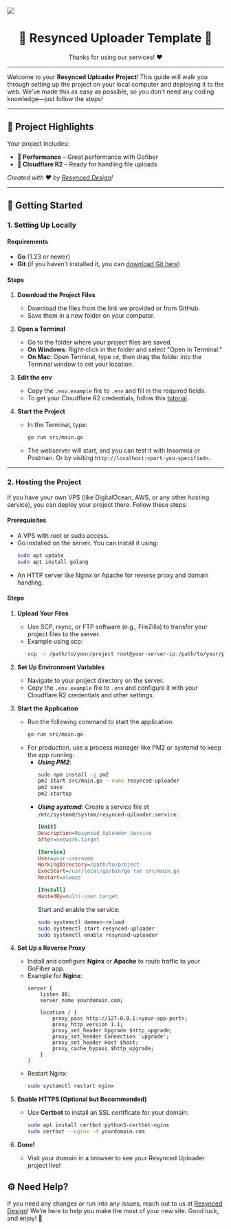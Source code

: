<a href="https://resynced.design" align="center">
    <img src="https://r2.interrupted.me/uploads/5IWuDvqm.png" align="center" />
</a>

<h1 align="center">🚀 Resynced Uploader Template 👑</h1>

<p align="center">Thanks for using our services! ❤️</p>

---

Welcome to your **Resynced Uploader Project**! This guide will walk you through setting up the project on your local computer and deploying it to the web. We’ve made this as easy as possible, so you don’t need any coding knowledge—just follow the steps!

---

## 🌟 Project Highlights

Your project includes:

- **🚀 Performance** – Great performance with Gofiber
- **🔗 Cloudflare R2** – Ready for handling file uploads

*Created with ❤️ by [Resynced Design](https://resynced.design/)!*

---

## 🚀 Getting Started

### 1. Setting Up Locally

#### Requirements

- **Go** (1.23 or newer)
- **Git** (if you haven’t installed it, you can [download Git here](https://git-scm.com/))

#### Steps

1. **Download the Project Files**
   - Download the files from the link we provided or from GitHub.
   - Save them in a new folder on your computer.

2. **Open a Terminal**
   - Go to the folder where your project files are saved. 
   - **On Windows**: Right-click in the folder and select "Open in Terminal."
   - **On Mac**: Open Terminal, type `cd`, then drag the folder into the Terminal window to set your location.

3. **Edit the env**
   - Copy the `.env.example` file to `.env` and fill in the required fields.
   - To get your Cloudflare R2 credentials, follow this [tutorial](https://developers.cloudflare.com/r2/api/s3/tokens/).

4. **Start the Project**
   - In the Terminal, type:
     ```bash
     go run src/main.go
     ```
   - The webserver will start, and you can test it with Insomnia or Postman. Or by visiting `http://localhost:<port-you-specified>`.

---

### 2. Hosting the Project

If you have your own VPS (like DigitalOcean, AWS, or any other hosting service), you can deploy your project there. Follow these steps:

#### Prerequisites

- A VPS with root or sudo access.
- Go installed on the server. You can install it using:
    ```bash
    sudo apt update
    sudo apt install golang
    ```
- An HTTP server like Nginx or Apache for reverse proxy and domain handling.

#### Steps

1. **Upload Your Files**
   - Use SCP, rsync, or FTP software (e.g., FileZilla) to transfer your project files to the server.
   - Example using scp:
        ```bash
        scp -r /path/to/your/project root@your-server-ip:/path/to/your/project
        ```

2. **Set Up Environment Variables**
   - Navigate to your project directory on the server.
   - Copy the `.env.example` file to `.env` and configure it with your Cloudflare R2 credentials and other settings.

3. **Start the Application**
    - Run the following command to start the application:
        ```bash
        go run src/main.go
        ```
    - For production, use a process manager like PM2 or systemd to keep the app running:
        - ***Using PM2***:
            ```bash
            sudo npm install -g pm2
            pm2 start src/main.go --name resynced-uploader
            pm2 save
            pm2 startup
            ```
        - ***Using systemd***: Create a service file at `/etc/systemd/system/resynced-uploader.service`:
            ```ini
            [Unit]
            Description=Resynced Uploader Service
            After=network.target

            [Service]
            User=your-username
            WorkingDirectory=/path/to/project
            ExecStart=/usr/local/go/bin/go run src/main.go
            Restart=always

            [Install]
            WantedBy=multi-user.target
            ```
            Start and enable the service:
            ```bash
            sudo systemctl daemon-reload
            sudo systemctl start resynced-uploader
            sudo systemctl enable resynced-uploader
            ```

4. **Set Up a Reverse Proxy**
    - Install and configure **Nginx** or **Apache** to route traffic to your GoFiber app.
    - Example for **Nginx**:
        ```nginx
        server {
            listen 80;
            server_name yourdomain.com;

            location / {
                proxy_pass http://127.0.0.1:<your-app-port>;
                proxy_http_version 1.1;
                proxy_set_header Upgrade $http_upgrade;
                proxy_set_header Connection 'upgrade';
                proxy_set_header Host $host;
                proxy_cache_bypass $http_upgrade;
            }
        }
        ```
    - Restart Nginx:
        ```bash
        sudo systemctl restart nginx
        ```

5. **Enable HTTPS (Optional but Recommended)**
    - Use **Certbot** to install an SSL certificate for your domain:
        ```bash
        sudo apt install certbot python3-certbot-nginx
        sudo certbot --nginx -d yourdomain.com
        ```

6. **Done!**
    - Visit your domain in a browser to see your Resynced Uploader project live!

## ⚙️ Need Help?

If you need any changes or run into any issues, reach out to us at [Resynced Design](https://resynced.design/)! We’re here to help you make the most of your new site. Good luck, and enjoy! 🎉